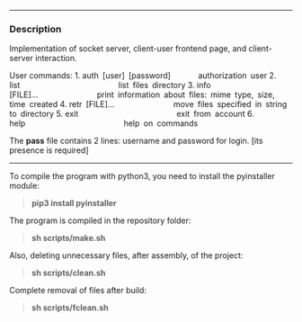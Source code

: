 ***
### Description
Implementation of socket server, client-user frontend page, and client-server interaction.

User commands: 
    1. auth [user] [password]       authorization user
    2. list                         list files directory
    3. info [FILE]...               print information about files: mime type, size, time created
    4. retr [FILE]...               move files specified in string to directory
    5. exit                         exit from account
    6. help                         help on commands

The **pass** file contains 2 lines: username and password for login. [its presence is required]

---

To compile the program with python3, you need to install the pyinstaller module:
> **pip3 install pyinstaller**

The program is compiled in the repository folder:
> **sh scripts/make.sh**

Also, deleting unnecessary files, after assembly, of the project:
> **sh scripts/clean.sh**

Complete removal of files after build:
> **sh scripts/fclean.sh**
